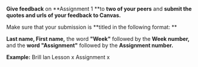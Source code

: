 **Give feedback** on **Assignment 1 **to **two of your peers** and **submit the quotes and urls of your feedback to Canvas.**

Make sure that your submission is **titled in the following format: **

**Last name, First name,** the word **"Week"** followed by the **Week number,** and the **word "Assignment"** followed by the **Assignment number.**

**Example:**
Brill Ian Lesson x Assignment x
